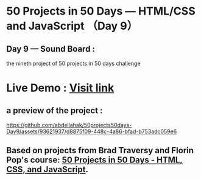 # 50 Projects in 50 Days — HTML/CSS and JavaScript （Day 9）

## Day 9 — Sound Board :

the nineth project of 50 projects in 50 days challenge

# Live Demo : <a href="https://abdellahak.github.io/50projects50days-Day9/">Visit link</a>

## a preview of the project :




https://github.com/abdellahak/50projects50days-Day9/assets/93621937/d8875f09-448c-4a86-bfad-b753adc059e6




## Based on projects from Brad Traversy and Florin Pop's course: <a href="https://50projects50days.com">50 Projects in 50 Days - HTML, CSS, and JavaScript</a>.
